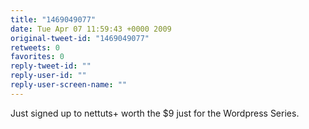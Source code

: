 ```yaml
---
title: "1469049077"
date: Tue Apr 07 11:59:43 +0000 2009
original-tweet-id: "1469049077"
retweets: 0
favorites: 0
reply-tweet-id: ""
reply-user-id: ""
reply-user-screen-name: ""
---
```

Just signed up to nettuts+ worth the $9 just for the Wordpress Series.
